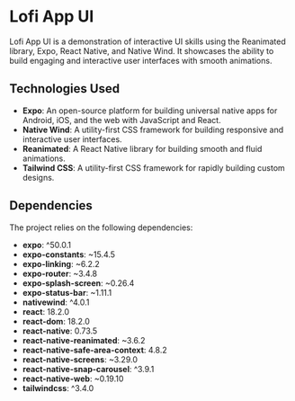 # Lofi App UI

Lofi App UI is a demonstration of interactive UI skills using the Reanimated library, Expo, React Native, and Native Wind. It showcases the ability to build engaging and interactive user interfaces with smooth animations.

## Technologies Used

- **Expo**: An open-source platform for building universal native apps for Android, iOS, and the web with JavaScript and React.
- **Native Wind**: A utility-first CSS framework for building responsive and interactive user interfaces.
- **Reanimated**: A React Native library for building smooth and fluid animations.
- **Tailwind CSS**: A utility-first CSS framework for rapidly building custom designs.

## Dependencies

The project relies on the following dependencies:

- **expo**: ^50.0.1
- **expo-constants**: ~15.4.5
- **expo-linking**: ~6.2.2
- **expo-router**: ~3.4.8
- **expo-splash-screen**: ~0.26.4
- **expo-status-bar**: ~1.11.1
- **nativewind**: ^4.0.1
- **react**: 18.2.0
- **react-dom**: 18.2.0
- **react-native**: 0.73.5
- **react-native-reanimated**: ~3.6.2
- **react-native-safe-area-context**: 4.8.2
- **react-native-screens**: ~3.29.0
- **react-native-snap-carousel**: ^3.9.1
- **react-native-web**: ~0.19.10
- **tailwindcss**: ^3.4.0
